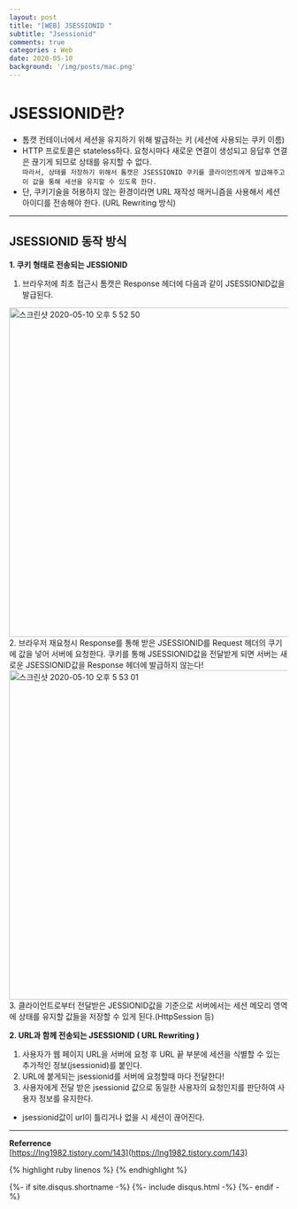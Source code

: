 ```yaml
---
layout: post
title: "[WEB] JSESSIONID "
subtitle: "Jsessionid"
comments: true
categories : Web
date: 2020-05-10
background: '/img/posts/mac.png'
---
```


# JSESSIONID란?   
- 톰캣 컨테이너에서 세션을 유지하기 위해 발급하는 키 (세션에 사용되는 쿠키 이름)
- HTTP 프로토콜은 stateless하다. 요청시마다 새로운 연결이 생성되고 응답후 연결은 
끊기게 되므로 상태를 유지할 수 없다.    
`따라서, 상태를 저장하기 위해서 톰캣은 JSESSIONID 쿠키를 클라이언트에게 발급해주고 
이 값을 통해 세션을 유지할 수 있도록 한다.`   
- 단, 쿠키기술을 허용하지 않는 환경이라면 URL 재작성 매커니즘을 사용해서 세션 아이디를 
전송해야 한다. (URL Rewriting 방식)    

- - - 
## JSESSIONID 동작 방식

**1. 쿠키 형태로 전송되는 JESSIONID**

1. 브라우저에 최초 접근시 톰캣은 Response 헤더에 다음과 같이 JSESSIONID값을 발급된다.     
<img width="595" alt="스크린샷 2020-05-10 오후 5 52 50" src="https://user-images.githubusercontent.com/26623547/81494918-6488a980-92e7-11ea-88c8-e8b017e69f7b.png">
2. 브라우저 재요청시 Response를 통해 받은 JSESSIONID를 Request 헤더의 쿠기에 값을 넣어 
서버에 요청한다. 쿠키를 통해 JSESSIONID값을 전달받게 되면 서버는 새로운 JSESSIONID값을 Response 헤더에 
발급하지 않는다!    
<img width="595" alt="스크린샷 2020-05-10 오후 5 53 01" src="https://user-images.githubusercontent.com/26623547/81494940-8c780d00-92e7-11ea-848d-6f2f60fb6b20.png">
3. 클라이언트로부터 전달받은 JESSIONID값을 기준으로 서버에서는 세션 메모리 영역에 상태를 유지할 값들을 저장할 수 있게 
된다.(HttpSession 등)   

**2. URL과 함께 전송되는 JSESSIONID ( URL Rewriting )**

1. 사용자가 웹 페이지 URL을 서버에 요청 후 URL 끝 부분에 세션을 식별할 수 있는 추가적인 
정보(jsessionid)를 붙인다.   
2. URL에 붙게되는 jsessionid를 서버에 요청할때 마다 전달한다!   
3. 사용자에게 전달 받은 jsessionid 값으로 동일한 사용자의 요청인지를 판단하여 사용자 정보를 유지한다.   
 - jsessionid값이 url이 틀리거나 없을 시 세션이 끊어진다.   

- - -

**Referrence**   
[https://lng1982.tistory.com/143](https://lng1982.tistory.com/143)


{% highlight ruby linenos %}
{% endhighlight %}

{%- if site.disqus.shortname -%}
    {%- include disqus.html -%}
{%- endif -%}

